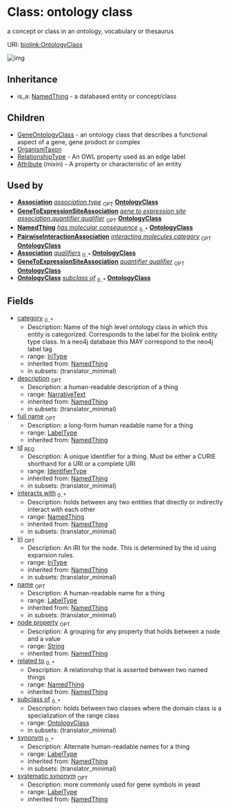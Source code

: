 # Class: ontology class


a concept or class in an ontology, vocabulary or thesaurus

URI: [biolink:OntologyClass](https://w3id.org/biolink/vocab/OntologyClass)

![img](http://yuml.me/diagram/nofunky;dir:TB/class/\[NamedThing]<filler(i)%200..1-%20\[OntologyClass|id(i):identifier_type;name(i):label_type%20%3F;category(i):iri_type%20*;node_property(i):string%20%3F;iri(i):iri_type%20%3F;synonym(i):label_type%20*;full_name(i):label_type%20%3F;description(i):narrative_text%20%3F;systematic_synonym(i):label_type%20%3F;creation_date(i):date%20%3F;update_date(i):date%20%3F;has_chemical_formula(i):chemical_formula_value%20%3F;aggregate_statistic(i):string%20%3F;interbase_coordinate(i):string%20%3F],%20\[OntologyClass]<has%20molecular%20consequence(i)%200..*-%20\[OntologyClass],%20\[NamedThing]<same%20as(i)%200..*-%20\[OntologyClass],%20\[NamedThing]<produces(i)%200..*-%20\[OntologyClass],%20\[Disease]<manifestation%20of(i)%200..*-%20\[OntologyClass],%20\[NamedThing]<derives%20from(i)%200..*-%20\[OntologyClass],%20\[NamedThing]<derives%20into(i)%200..*-%20\[OntologyClass],%20\[Occurrent]<capable%20of(i)%200..*-%20\[OntologyClass],%20\[Occurrent]<actively%20involved%20in(i)%200..*-%20\[OntologyClass],%20\[Occurrent]<participates%20in(i)%200..*-%20\[OntologyClass],%20\[NamedThing]<part%20of(i)%200..*-%20\[OntologyClass],%20\[NamedThing]<has%20part(i)%200..*-%20\[OntologyClass],%20\[NamedThing]<overlaps(i)%200..*-%20\[OntologyClass],%20\[NamedThing]<model%20of(i)%200..*-%20\[OntologyClass],%20\[NamedThing]<location%20of(i)%200..*-%20\[OntologyClass],%20\[NamedThing]<located%20in(i)%200..*-%20\[OntologyClass],%20\[NamedThing]<occurs%20in(i)%200..*-%20\[OntologyClass],%20\[NamedThing]<prevents(i)%200..*-%20\[OntologyClass],%20\[NamedThing]<causes(i)%200..*-%20\[OntologyClass],%20\[NamedThing]<contributes%20to(i)%200..*-%20\[OntologyClass],%20\[NamedThing]<predisposes(i)%200..*-%20\[OntologyClass],%20\[NamedThing]<affects%20risk%20for(i)%200..*-%20\[OntologyClass],%20\[NamedThing]<colocalizes%20with(i)%200..*-%20\[OntologyClass],%20\[NamedThing]<coexists%20with(i)%200..*-%20\[OntologyClass],%20\[NamedThing]<xenologous%20to(i)%200..*-%20\[OntologyClass],%20\[NamedThing]<orthologous%20to(i)%200..*-%20\[OntologyClass],%20\[NamedThing]<paralogous%20to(i)%200..*-%20\[OntologyClass],%20\[NamedThing]<homologous%20to(i)%200..*-%20\[OntologyClass],%20\[NamedThing]<disrupts(i)%200..*-%20\[OntologyClass],%20\[NamedThing]<negatively%20regulates(i)%200..*-%20\[OntologyClass],%20\[NamedThing]<positively%20regulates(i)%200..*-%20\[OntologyClass],%20\[NamedThing]<regulates(i)%200..*-%20\[OntologyClass],%20\[NamedThing]<affects(i)%200..*-%20\[OntologyClass],%20\[NamedThing]<physically%20interacts%20with(i)%200..*-%20\[OntologyClass],%20\[NamedThing]<interacts%20with(i)%200..*-%20\[OntologyClass],%20\[NamedThing]<related%20to(i)%200..*-%20\[OntologyClass],%20\[OntologyClass]<subclass%20of%200..*-%20\[OntologyClass],%20\[Association]-%20association%20type%200..1>\[OntologyClass],%20\[GeneToExpressionSiteAssociation]-%20quantifier%20qualifier%200..1>\[OntologyClass],%20\[NamedThing]-%20has%20molecular%20consequence%200..*>\[OntologyClass],%20\[PairwiseInteractionAssociation]-%20interacting%20molecules%20category%200..1>\[OntologyClass],%20\[Association]-%20qualifiers%200..*>\[OntologyClass],%20\[GeneToExpressionSiteAssociation]-%20quantifier%20qualifier(i)%200..1>\[OntologyClass],%20\[Attribute]uses%20-.->\[OntologyClass],%20\[OntologyClass]^-\[RelationshipType],%20\[OntologyClass]^-\[OrganismTaxon],%20\[OntologyClass]^-\[GeneOntologyClass],%20\[NamedThing]^-\[OntologyClass])
## Inheritance

 *  is_a: [NamedThing](NamedThing.md) - a databased entity or concept/class
## Children

 * [GeneOntologyClass](GeneOntologyClass.md) - an ontology class that describes a functional aspect of a gene, gene prodoct or complex
 * [OrganismTaxon](OrganismTaxon.md)
 * [RelationshipType](RelationshipType.md) - An OWL property used as an edge label
 * [Attribute](Attribute.md) (mixin)  - A property or characteristic of an entity
## Used by

 *  **[Association](Association.md)** *[association type](association_type.md)*  <sub>OPT</sub>  **[OntologyClass](OntologyClass.md)**
 *  **[GeneToExpressionSiteAssociation](GeneToExpressionSiteAssociation.md)** *[gene to expression site association.quantifier qualifier](gene_to_expression_site_association_quantifier_qualifier.md)*  <sub>OPT</sub>  **[OntologyClass](OntologyClass.md)**
 *  **[NamedThing](NamedThing.md)** *[has molecular consequence](has_molecular_consequence.md)*  <sub>0..*</sub>  **[OntologyClass](OntologyClass.md)**
 *  **[PairwiseInteractionAssociation](PairwiseInteractionAssociation.md)** *[interacting molecules category](interacting_molecules_category.md)*  <sub>OPT</sub>  **[OntologyClass](OntologyClass.md)**
 *  **[Association](Association.md)** *[qualifiers](qualifiers.md)*  <sub>0..*</sub>  **[OntologyClass](OntologyClass.md)**
 *  **[GeneToExpressionSiteAssociation](GeneToExpressionSiteAssociation.md)** *[quantifier qualifier](quantifier_qualifier.md)*  <sub>OPT</sub>  **[OntologyClass](OntologyClass.md)**
 *  **[OntologyClass](OntologyClass.md)** *[subclass of](subclass_of.md)*  <sub>0..*</sub>  **[OntologyClass](OntologyClass.md)**
## Fields

 * [category](category.md)  <sub>0..*</sub>
    * Description: Name of the high level ontology class in which this entity is categorized. Corresponds to the label for the biolink entity type class. In a neo4j database this MAY correspond to the neo4j label tag
    * range: [IriType](IriType.md)
    * inherited from: [NamedThing](NamedThing.md)
    * in subsets: (translator_minimal)
 * [description](description.md)  <sub>OPT</sub>
    * Description: a human-readable description of a thing
    * range: [NarrativeText](NarrativeText.md)
    * inherited from: [NamedThing](NamedThing.md)
    * in subsets: (translator_minimal)
 * [full name](full_name.md)  <sub>OPT</sub>
    * Description: a long-form human readable name for a thing
    * range: [LabelType](LabelType.md)
    * inherited from: [NamedThing](NamedThing.md)
 * [id](id.md)  <sub>REQ</sub>
    * Description: A unique identifier for a thing. Must be either a CURIE shorthand for a URI or a complete URI
    * range: [IdentifierType](IdentifierType.md)
    * inherited from: [NamedThing](NamedThing.md)
    * in subsets: (translator_minimal)
 * [interacts with](interacts_with.md)  <sub>0..*</sub>
    * Description: holds between any two entities that directly or indirectly interact with each other
    * range: [NamedThing](NamedThing.md)
    * inherited from: [NamedThing](NamedThing.md)
    * in subsets: (translator_minimal)
 * [iri](iri.md)  <sub>OPT</sub>
    * Description: An IRI for the node. This is determined by the id using expansion rules.
    * range: [IriType](IriType.md)
    * inherited from: [NamedThing](NamedThing.md)
    * in subsets: (translator_minimal)
 * [name](name.md)  <sub>OPT</sub>
    * Description: A human-readable name for a thing
    * range: [LabelType](LabelType.md)
    * inherited from: [NamedThing](NamedThing.md)
    * in subsets: (translator_minimal)
 * [node property](node_property.md)  <sub>OPT</sub>
    * Description: A grouping for any property that holds between a node and a value
    * range: [String](String.md)
    * inherited from: [NamedThing](NamedThing.md)
 * [related to](related_to.md)  <sub>0..*</sub>
    * Description: A relationship that is asserted between two named things
    * range: [NamedThing](NamedThing.md)
    * inherited from: [NamedThing](NamedThing.md)
 * [subclass of](subclass_of.md)  <sub>0..*</sub>
    * Description: holds between two classes where the domain class is a specialization of the range class
    * range: [OntologyClass](OntologyClass.md)
    * in subsets: (translator_minimal)
 * [synonym](synonym.md)  <sub>0..*</sub>
    * Description: Alternate human-readable names for a thing
    * range: [LabelType](LabelType.md)
    * inherited from: [NamedThing](NamedThing.md)
    * in subsets: (translator_minimal)
 * [systematic synonym](systematic_synonym.md)  <sub>OPT</sub>
    * Description: more commonly used for gene symbols in yeast
    * range: [LabelType](LabelType.md)
    * inherited from: [NamedThing](NamedThing.md)
